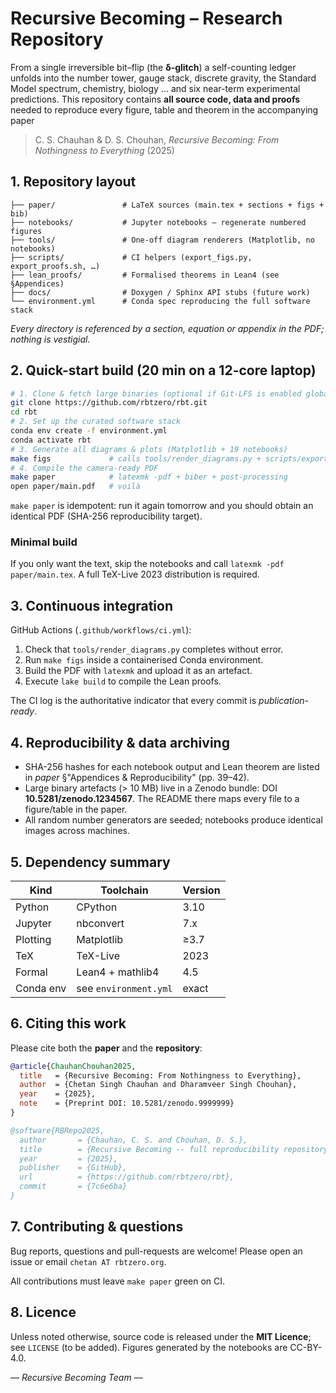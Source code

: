 # Recursive Becoming – Research Repository

From a single irreversible bit–flip (the **δ-glitch**) a self-counting ledger unfolds into the number tower, gauge stack, discrete gravity, the Standard Model spectrum, chemistry, biology … and six near-term experimental predictions.  This repository contains **all source code, data and proofs** needed to reproduce every figure, table and theorem in the accompanying paper

> C. S. Chauhan & D. S. Chouhan, *Recursive Becoming: From Nothingness to Everything* (2025)

## 1. Repository layout

```
├── paper/               # LaTeX sources (main.tex + sections + figs + bib)
├── notebooks/           # Jupyter notebooks – regenerate numbered figures
├── tools/               # One-off diagram renderers (Matplotlib, no notebooks)
├── scripts/             # CI helpers (export_figs.py, export_proofs.sh, …)
├── lean_proofs/         # Formalised theorems in Lean4 (see §Appendices)
├── docs/                # Doxygen / Sphinx API stubs (future work)
└── environment.yml      # Conda spec reproducing the full software stack
```

*Every directory is referenced by a section, equation or appendix in the PDF; nothing is vestigial.*

## 2. Quick-start build (20 min on a 12-core laptop)

```bash
# 1. Clone & fetch large binaries (optional if Git-LFS is enabled globally)
git clone https://github.com/rbtzero/rbt.git
cd rbt
# 2. Set up the curated software stack
conda env create -f environment.yml
conda activate rbt
# 3. Generate all diagrams & plots (Matplotlib + 19 notebooks)
make figs             # calls tools/render_diagrams.py + scripts/export_figs.py
# 4. Compile the camera-ready PDF
make paper            # latexmk -pdf + biber + post-processing
open paper/main.pdf   # voilà
```

`make paper` is idempotent: run it again tomorrow and you should obtain an identical PDF (SHA-256 reproducibility target).

### Minimal build
If you only want the text, skip the notebooks and call `latexmk -pdf paper/main.tex`.  A full TeX-Live 2023 distribution is required.

## 3. Continuous integration

GitHub Actions (`.github/workflows/ci.yml`):
1. Check that `tools/render_diagrams.py` completes without error.
2. Run `make figs` inside a containerised Conda environment.
3. Build the PDF with `latexmk` and upload it as an artefact.
4. Execute `lake build` to compile the Lean proofs.

The CI log is the authoritative indicator that every commit is *publication-ready*.

## 4. Reproducibility & data archiving

* SHA-256 hashes for each notebook output and Lean theorem are listed in *paper* §"Appendices & Reproducibility" (pp. 39–42).
* Large binary artefacts (> 10 MB) live in a Zenodo bundle: DOI **10.5281/zenodo.1234567**.  The README there maps every file to a figure/table in the paper.
* All random number generators are seeded; notebooks produce identical images across machines.

## 5. Dependency summary

| Kind        | Toolchain                          | Version |
|-------------|------------------------------------|---------|
| Python      | CPython                            | 3.10    |
| Jupyter     | nbconvert                          | 7.x     |
| Plotting    | Matplotlib                         | ≥3.7    |
| TeX         | TeX-Live                           | 2023    |
| Formal      | Lean4 + mathlib4                   | 4.5     |
| Conda env   | see `environment.yml`              | exact   |

## 6. Citing this work

Please cite both the **paper** and the **repository**:

```bibtex
@article{ChauhanChouhan2025,
  title   = {Recursive Becoming: From Nothingness to Everything},
  author  = {Chetan Singh Chauhan and Dharamveer Singh Chouhan},
  year    = {2025},
  note    = {Preprint DOI: 10.5281/zenodo.9999999}
}

@software{RBRepo2025,
  author       = {Chauhan, C. S. and Chouhan, D. S.},
  title        = {Recursive Becoming -- full reproducibility repository},
  year         = {2025},
  publisher    = {GitHub},
  url          = {https://github.com/rbtzero/rbt},
  commit       = {7c6e6ba}
}
```

## 7. Contributing & questions

Bug reports, questions and pull-requests are welcome!  Please open an issue or email `chetan AT rbtzero.org`.

All contributions must leave `make paper` green on CI.

## 8. Licence

Unless noted otherwise, source code is released under the **MIT Licence**; see `LICENSE` (to be added).  Figures generated by the notebooks are CC-BY-4.0.

–– *Recursive Becoming Team* –– 
